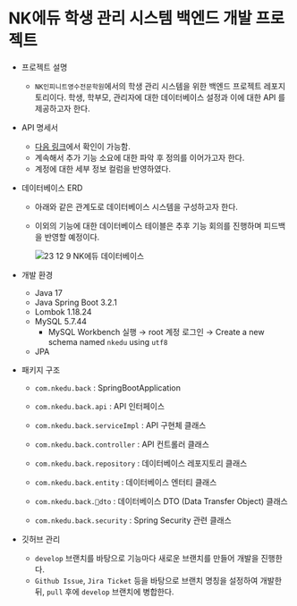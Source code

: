 # NK에듀 학생 관리 시스템 백엔드 개발 프로젝트

- 프로젝트 설명
  - `NK인피니트영수전문학원`에서의 학생 관리 시스템을 위한 백엔드 프로젝트 레포지토리이다. 학생, 학부모, 관리자에 대한 데이터베이스 설정과 이에 대한 API 를 제공하고자 한다.

- API 명세서
  - [다음 링크](https://www.notion.so/00d0bf199c184008a23bd0795b3637dc?v=08a86e2587a6418fb1a48c641bdb8865&pvs=4)에서 확인이 가능함.
  - 계속해서 추가 기능 소요에 대한 파악 후 정의를 이어가고자 한다.
  - 계정에 대한 세부 정보 컬럼을 반영하였다.

- 데이터베이스 ERD
  - 아래와 같은 관계도로 데이터베이스 시스템을 구성하고자 한다.
  - 이외의 기능에 대한 데이터베이스 테이블은 추후 기능 회의를 진행하며 피드백을 반영할 예정이다.

    ![23 12 9 NK에듀 데이터베이스](https://github.com/NKdevelop1/NK_develop_back/assets/55177359/bd3d1ca7-1c9b-4cc5-95b2-02faa4a54bf0)

- 개발 환경
  - Java 17
  - Java Spring Boot 3.2.1
  - Lombok 1.18.24
  - MySQL 5.7.44
    - MySQL Workbench 실행 → root 계정 로그인 → Create a new schema named `nkedu` using `utf8`
  - JPA

- 패키지 구조
  - `com.nkedu.back` : SpringBootApplication
  - `com.nkedu.back.api` : API 인터페이스
  - `com.nkedu.back.serviceImpl` : API 구현체 클래스
  - `com.nkedu.back.controller` : API 컨트롤러 클래스
    
  - `com.nkedu.back.repository` : 데이터베이스 레포지토리 클래스
  - `com.nkedu.back.entity` : 데이터베이스 엔터티 클래스
  - `com.nkedu.back.dto` : 데이터베이스 DTO (Data Transfer Object) 클래스

  - `com.nkedu.back.security` : Spring Security 관련 클래스

- 깃허브 관리
  - `develop` 브랜치를 바탕으로 기능마다 새로운 브랜치를 만들어 개발을 진행한다.
  - `Github Issue`, `Jira Ticket` 등을 바탕으로 브랜치 명칭을 설정하여 개발한 뒤, `pull` 후에 `develop` 브랜치에 병합한다.
